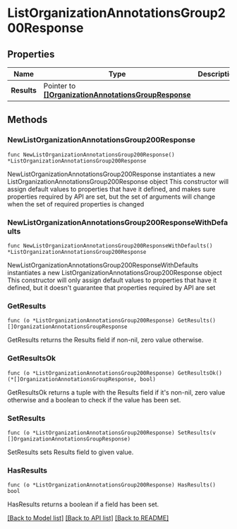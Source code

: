 # ListOrganizationAnnotationsGroup200Response

## Properties

Name | Type | Description | Notes
------------ | ------------- | ------------- | -------------
**Results** | Pointer to [**[]OrganizationAnnotationsGroupResponse**](OrganizationAnnotationsGroupResponse.md) |  | [optional] 

## Methods

### NewListOrganizationAnnotationsGroup200Response

`func NewListOrganizationAnnotationsGroup200Response() *ListOrganizationAnnotationsGroup200Response`

NewListOrganizationAnnotationsGroup200Response instantiates a new ListOrganizationAnnotationsGroup200Response object
This constructor will assign default values to properties that have it defined,
and makes sure properties required by API are set, but the set of arguments
will change when the set of required properties is changed

### NewListOrganizationAnnotationsGroup200ResponseWithDefaults

`func NewListOrganizationAnnotationsGroup200ResponseWithDefaults() *ListOrganizationAnnotationsGroup200Response`

NewListOrganizationAnnotationsGroup200ResponseWithDefaults instantiates a new ListOrganizationAnnotationsGroup200Response object
This constructor will only assign default values to properties that have it defined,
but it doesn't guarantee that properties required by API are set

### GetResults

`func (o *ListOrganizationAnnotationsGroup200Response) GetResults() []OrganizationAnnotationsGroupResponse`

GetResults returns the Results field if non-nil, zero value otherwise.

### GetResultsOk

`func (o *ListOrganizationAnnotationsGroup200Response) GetResultsOk() (*[]OrganizationAnnotationsGroupResponse, bool)`

GetResultsOk returns a tuple with the Results field if it's non-nil, zero value otherwise
and a boolean to check if the value has been set.

### SetResults

`func (o *ListOrganizationAnnotationsGroup200Response) SetResults(v []OrganizationAnnotationsGroupResponse)`

SetResults sets Results field to given value.

### HasResults

`func (o *ListOrganizationAnnotationsGroup200Response) HasResults() bool`

HasResults returns a boolean if a field has been set.


[[Back to Model list]](../README.md#documentation-for-models) [[Back to API list]](../README.md#documentation-for-api-endpoints) [[Back to README]](../README.md)


